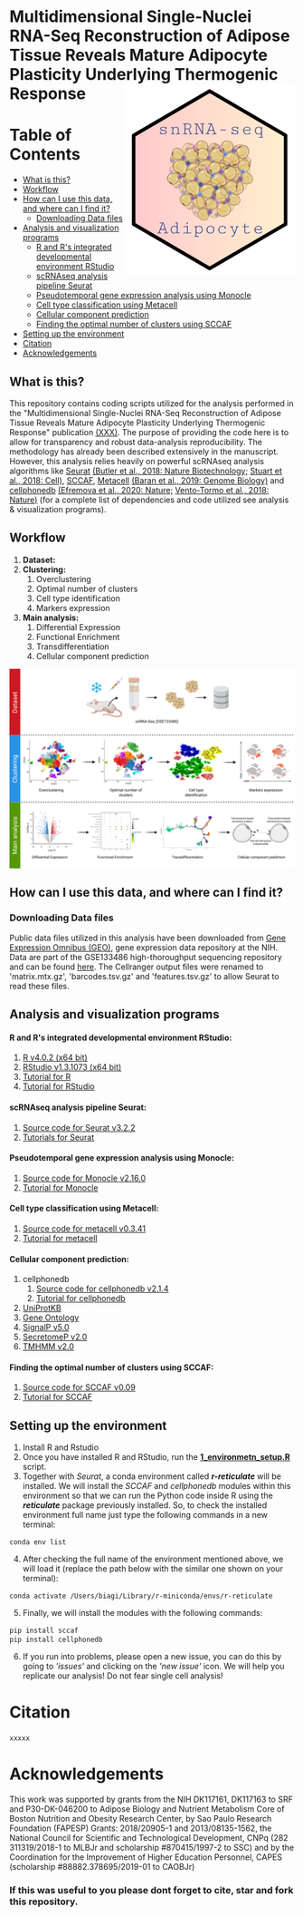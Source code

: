 # Multidimensional Single-Nuclei RNA-Seq Reconstruction of Adipose Tissue Reveals Mature Adipocyte Plasticity Underlying Thermogenic Response <img src="Logo.png" align="right" width="300" />

# Table of Contents
- [What is this?](#what-is-this)
- [Workflow](#workflow)
- [How can I use this data, and where can I find it?](#how-can-i-use-this-data-and-where-can-i-find-it)
	- [Downloading Data files](#downloading-data-files)
- [Analysis and visualization programs](#analysis-and-visualization-programs)
	- [R and R's integrated developmental environment RStudio](#r-and-rs-integrated-developmental-environment-rstudio)
	- [scRNAseq analysis pipeline Seurat](#scrnaseq-analysis-pipeline-seurat)
	- [Pseudotemporal gene expression analysis using Monocle](#pseudotemporal-gene-expression-analysis-using-monocle)
	- [Cell type classification using Metacell](#cell-type-classification-using-metacell)
	- [Cellular component prediction](#cellular-component-prediction)
	- [Finding the optimal number of clusters using SCCAF](#finding-the-optimal-number-of-clusters-using-sccaf)
- [Setting up the environment](#setting-up-the-environment)
- [Citation](#citation)
- [Acknowledgements](#acknowledgements)


## What is this?
This repository contains coding scripts utilized for the analysis performed in the "Multidimensional Single-Nuclei RNA-Seq Reconstruction of Adipose Tissue Reveals Mature Adipocyte Plasticity Underlying Thermogenic Response" publication [(XXX)](XXX). The purpose of providing the code here is to allow for transparency and robust data-analysis reproducibility. The methodology has already been described extensively in the manuscript. However, this analysis relies heavily on powerful scRNAseq analysis algorithms like [Seurat](https://satijalab.org/seurat/) [(Butler et al., 2018: Nature Biotechnology;](https://www.nature.com/articles/nbt.4096) [Stuart et al., 2018: Cell)](https://www.sciencedirect.com/science/article/pii/S0092867419305598?via%3Dihub), [SCCAF](https://github.com/SCCAF/sccaf), [Metacell](https://tanaylab.github.io/metacell/) [(Baran et al., 2019: Genome Biology)](https://genomebiology.biomedcentral.com/articles/10.1186/s13059-019-1812-2) and [cellphonedb](https://www.cellphonedb.org) [(Efremova et al., 2020: Nature;](https://www.nature.com/articles/s41596-020-0292-x) [Vento-Tormo et al., 2018: Nature)](https://www.nature.com/articles/s41586-018-0698-6) (for a complete list of dependencies and code utilized see analysis & visualization programs).


## Workflow
1. **Dataset:**
2. **Clustering:**
    1. Overclustering
    2. Optimal number of clusters
    3. Cell type identification
    4. Markers expression
3. **Main analysis:**
    1. Differential Expression
    2. Functional Enrichment
    3. Transdifferentiation
    4. Cellular component prediction
    
<img src="Workflow.png" align="center">


## How can I use this data, and where can I find it?
### Downloading Data files
Public data files utilized in this analysis have been downloaded from [Gene Expression Omnibus (GEO)](https://www.ncbi.nlm.nih.gov/geo/), gene expression data repository at the NIH. Data are part of the GSE133486 high-thoroughput sequencing repository and can be found [here](https://www.ncbi.nlm.nih.gov/geo/query/acc.cgi?acc=GSE133486). The Cellranger output files were renamed to 'matrix.mtx.gz', 'barcodes.tsv.gz' and 'features.tsv.gz' to allow Seurat to read these files.


## Analysis and visualization programs
#### R and R's integrated developmental environment RStudio:
1. [R v4.0.2 (x64 bit)](https://cran.r-project.org/bin/macosx/base/)
2. [RStudio v1.3.1073 (x64 bit)](https://www.rstudio.com/products/rstudio/download/)
4. [Tutorial for R](https://cran.r-project.org/doc/manuals/r-release/R-intro.html)
5. [Tutorial for RStudio](https://resources.rstudio.com/)
#### scRNAseq analysis pipeline Seurat:
1. [Source code for Seurat v3.2.2](https://cran.r-project.org/web/packages/Seurat/index.html)
2. [Tutorials for Seurat](https://satijalab.org/seurat/)
#### Pseudotemporal gene expression analysis using Monocle:
1. [Source code for Monocle v2.16.0](https://bioconductor.org/packages/release/bioc/html/monocle.html)
2. [Tutorial for Monocle](http://cole-trapnell-lab.github.io/monocle-release/docs/#constructing-single-cell-trajectories)
#### Cell type classification using Metacell:
1. [Source code for metacell v0.3.41](https://github.com/tanaylab/metacell/releases/tag/v0.3.41)
2. [Tutorial for metacell](https://tanaylab.github.io/metacell/)
#### Cellular component prediction:
1. cellphonedb
    1. [Source code for cellphonedb v2.1.4](https://github.com/Teichlab/cellphonedb/releases/tag/v2.1.4)
    2. [Tutorial for cellphonedb](https://github.com/Teichlab/cellphonedb)
2. [UniProtKB](https://www.uniprot.org/uniprot/)
3. [Gene Ontology](http://geneontology.org/)
4. [SignalP v5.0](http://www.cbs.dtu.dk/services/SignalP/)
5. [SecretomeP v2.0](http://www.cbs.dtu.dk/services/SecretomeP/)
6. [TMHMM v2.0](http://www.cbs.dtu.dk/services/TMHMM/)
#### Finding the optimal number of clusters using SCCAF:
1. [Source code for SCCAF v0.09](https://github.com/SCCAF/sccaf/releases/tag/0.09)
2. [Tutorial for SCCAF](https://github.com/SCCAF/sccaf)


## Setting up the environment
1. Install R and Rstudio
2. Once you have installed R and RStudio, run the [**1_environmetn_setup.R**](https://github.com/cbiagii/snRNAseq_adipocyte/blob/master/1_environment_setup.R) script.
3. Together with *Seurat*, a conda environment called ***r-reticulate*** will be installed. We will install the *SCCAF* and *cellphonedb* modules within this environment so that we can run the Python code inside R using the ***reticulate*** package previously installed. So, to check the installed environment full name just type the following commands in a new terminal:
```
conda env list
```
4. After checking the full name of the environment mentioned above, we will load it (replace the path below with the similar one shown on your terminal):
```
conda activate /Users/biagi/Library/r-miniconda/envs/r-reticulate
```
5. Finally, we will install the modules with the following commands:
```
pip install sccaf
pip install cellphonedb
```
6. If you run into problems, please open a new issue, you can do this by going to *'issues'* and clicking on the *'new issue'* icon. We will help you replicate our analysis! Do not fear single cell analysis!


# Citation
`xxxxx`
<!---
Qadir, M.M.F., Alvarez-Cubela, S., Klein, D., Van Dijk, J., Anquela, R.M., Lanzoni, G., Sadiq, S., Moreno-Hernandez, Y.B., Navarro-Rubio, B., Garcia, M.T., Diaz, A., Johnson, K., Sant, D., Ricordi, C., Griswold, T., Pastori, R.L., Dominguez-bendala, J. (2020) Proceedings of the National Academy of Sciences. Single cell resolution analysis of the human pancreatic ductal progenitor cell niche. Apr 2020, 201918314; DOI: 10.1073/pnas.1918314117
--->


# Acknowledgements
This work was supported by grants from the NIH DK117161, DK117163 to SRF and P30-DK-046200 to Adipose Biology and Nutrient Metabolism Core of Boston Nutrition and Obesity Research Center, by Sao Paulo Research Foundation (FAPESP) Grants: 2018/20905-1 and 2013/08135-1562, the National Council for Scientific and Technological Development, CNPq (282 311319/2018-1 to MLBJr and scholarship #870415/1997-2 to SSC) and by the Coordination  for  the  Improvement  of  Higher  Education  Personnel, CAPES (scholarship #88882.378695/2019-01 to CAOBJr)


### If this was useful to you please dont forget to cite, star and fork this repository.